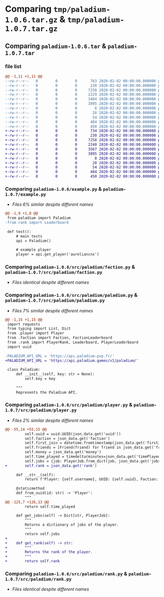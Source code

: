 # Comparing `tmp/paladium-1.0.6.tar.gz` & `tmp/paladium-1.0.7.tar.gz`

## Comparing `paladium-1.0.6.tar` & `paladium-1.0.7.tar`

### file list

```diff
@@ -1,11 +1,11 @@
--rw-r--r--   0        0        0      763 2020-02-02 00:00:00.000000 paladium-1.0.6/example.py
--rw-r--r--   0        0        0      230 2020-02-02 00:00:00.000000 paladium-1.0.6/src/paladium/__init__.py
--rw-r--r--   0        0        0     7258 2020-02-02 00:00:00.000000 paladium-1.0.6/src/paladium/faction.py
--rw-r--r--   0        0        0     2229 2020-02-02 00:00:00.000000 paladium-1.0.6/src/paladium/paladium.py
--rw-r--r--   0        0        0     3404 2020-02-02 00:00:00.000000 paladium-1.0.6/src/paladium/player.py
--rw-r--r--   0        0        0     3895 2020-02-02 00:00:00.000000 paladium-1.0.6/src/paladium/rank.py
--rw-r--r--   0        0        0        0 2020-02-02 00:00:00.000000 paladium-1.0.6/tests/.gitkeep
--rw-r--r--   0        0        0       28 2020-02-02 00:00:00.000000 paladium-1.0.6/.gitignore
--rw-r--r--   0        0        0       54 2020-02-02 00:00:00.000000 paladium-1.0.6/README.md
--rw-r--r--   0        0        0      484 2020-02-02 00:00:00.000000 paladium-1.0.6/pyproject.toml
--rw-r--r--   0        0        0      450 2020-02-02 00:00:00.000000 paladium-1.0.6/PKG-INFO
+-rw-r--r--   0        0        0      734 2020-02-02 00:00:00.000000 paladium-1.0.7/example.py
+-rw-r--r--   0        0        0      230 2020-02-02 00:00:00.000000 paladium-1.0.7/src/paladium/__init__.py
+-rw-r--r--   0        0        0     7258 2020-02-02 00:00:00.000000 paladium-1.0.7/src/paladium/faction.py
+-rw-r--r--   0        0        0     2240 2020-02-02 00:00:00.000000 paladium-1.0.7/src/paladium/paladium.py
+-rw-r--r--   0        0        0     3567 2020-02-02 00:00:00.000000 paladium-1.0.7/src/paladium/player.py
+-rw-r--r--   0        0        0     3895 2020-02-02 00:00:00.000000 paladium-1.0.7/src/paladium/rank.py
+-rw-r--r--   0        0        0        0 2020-02-02 00:00:00.000000 paladium-1.0.7/tests/.gitkeep
+-rw-r--r--   0        0        0       28 2020-02-02 00:00:00.000000 paladium-1.0.7/.gitignore
+-rw-r--r--   0        0        0       54 2020-02-02 00:00:00.000000 paladium-1.0.7/README.md
+-rw-r--r--   0        0        0      484 2020-02-02 00:00:00.000000 paladium-1.0.7/pyproject.toml
+-rw-r--r--   0        0        0      450 2020-02-02 00:00:00.000000 paladium-1.0.7/PKG-INFO
```

### Comparing `paladium-1.0.6/example.py` & `paladium-1.0.7/example.py`

 * *Files 6% similar despite different names*

```diff
@@ -1,9 +1,8 @@
 from paladium import Paladium
-from rank import Leaderboard
 
 def test():
     # main tests
     api = Paladium()
 
     # example player
     player = api.get_player('aureliancnx')
```

### Comparing `paladium-1.0.6/src/paladium/faction.py` & `paladium-1.0.7/src/paladium/faction.py`

 * *Files identical despite different names*

### Comparing `paladium-1.0.6/src/paladium/paladium.py` & `paladium-1.0.7/src/paladium/paladium.py`

 * *Files 7% similar despite different names*

```diff
@@ -1,15 +1,15 @@
 import requests
 from typing import List, Dict
 from .player import Player
 from .faction import Faction, FactionLeaderboard
 from .rank import PlayerRank, Leaderboard, PlayerLeaderboard
 import uuid
 
-PALADIUM_API_URL = 'https://api.paladium-pvp.fr/'
+PALADIUM_API_URL = 'https://api.paladium.games/v1/paladium/'
 
 class Paladium:
     def __init__(self, key: str = None):
         self.key = key
     
     """
     Represents the Paladium API.
```

### Comparing `paladium-1.0.6/src/paladium/player.py` & `paladium-1.0.7/src/paladium/player.py`

 * *Files 2% similar despite different names*

```diff
@@ -55,14 +55,15 @@
         self.uuid = uuid.UUID(json_data.get('uuid'))
         self.faction = json_data.get('faction')
         self.first_join = datetime.fromtimestamp(json_data.get('firstJoin') / 1000)
         self.friends = [Friend(friend) for friend in json_data.get('friends')]
         self.money = json_data.get('money')
         self.time_played = timedelta(minutes=json_data.get('timePlayed'))
         self.jobs = {job: PlayerJob.from_dict(job, json_data.get('jobs').get(job)) for job in json_data.get('jobs')}
+        self.rank = json_data.get('rank')
 
     def __str__(self):
         return f'Player: {self.username}, UUID: {self.uuid}, Faction: {self.faction}, Time Played: {self.time_played}'
 
     @staticmethod
     def from_uuid(id: str) -> 'Player':
         """
@@ -125,7 +126,13 @@
         return self.time_played
     
     def get_jobs(self) -> Dict[str, PlayerJob]:
         """
         Returns a dictionary of jobs of the player.
         """
         return self.jobs
+
+    def get_rank(self) -> str:
+        """
+        Returns the rank of the player.
+        """
+        return self.rank
```

### Comparing `paladium-1.0.6/src/paladium/rank.py` & `paladium-1.0.7/src/paladium/rank.py`

 * *Files identical despite different names*

